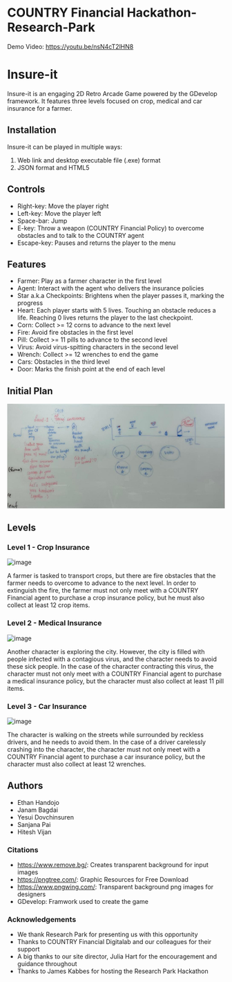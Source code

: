 # COUNTRY Financial Hackathon-Research-Park 
Demo Video: https://youtu.be/nsN4cT2lHN8
# Insure-it

Insure-it is an engaging 2D Retro Arcade Game powered by the GDevelop framework. It features three levels focused on crop, medical and car insurance for a farmer.

## Installation

Insure-it can be played in multiple ways:
1. Web link and desktop executable file (.exe) format
2. JSON format and HTML5

## Controls

- Right-key: Move the player right
- Left-key: Move the player left
- Space-bar: Jump
- E-key: Throw a weapon (COUNTRY Financial Policy) to overcome obstacles and to talk to the COUNTRY agent
- Escape-key: Pauses and returns the player to the menu

## Features

- Farmer: Play as a farmer character in the first level
- Agent: Interact with the agent who delivers the insurance policies
- Star a.k.a Checkpoints: Brightens when the player passes it, marking the progress
- Heart: Each player starts with 5 lives. Touching an obstacle reduces a life. Reaching 0 lives returns the player to the last checkpoint.
- Corn: Collect >= 12 corns to advance to the next level
- Fire: Avoid fire obstacles in the first level
- Pill: Collect >= 11 pills to advance to the second level
- Virus: Avoid virus-spitting characters in the second level
- Wrench: Collect >= 12 wrenches to end the game
- Cars: Obstacles in the third level
- Door: Marks the finish point at the end of each level

## Initial Plan
![White Board](Hackathon_Initial_Plan.jpeg)

## Levels

### Level 1 - Crop Insurance

![image](https://github.com/handojo3/Insure-It/assets/92761906/d1147577-36b8-44c6-b4d3-a19ef259afe5)


A farmer is tasked to transport crops, but there are fire obstacles that the farmer needs to overcome to advance to the next level. In order to extinguish the fire, the farmer must not only meet with a COUNTRY Financial agent to purchase a crop insurance policy, but he must also collect at least 12 crop items. 

### Level 2 - Medical Insurance

![image](https://github.com/handojo3/Insure-It/assets/92761906/9412e15c-688b-427f-9aca-e4cd0a868b79)

Another character is exploring the city. However, the city is filled with people infected with a contagious virus, and the character needs to avoid these sick people. In the case of the character contracting this virus, the character must not only meet with a COUNTRY Financial agent to purchase a medical insurance policy, but the character must also collect at least 11 pill items.

### Level 3 - Car Insurance

![image](https://github.com/handojo3/Insure-It/assets/92761906/39f192ca-89d2-470a-872a-e69dedb1ed23)

The character is walking on the streets while surrounded by reckless drivers, and he needs to avoid them. In the case of a driver carelessly crashing into the character, the character must not only meet with a COUNTRY Financial agent to purchase a car insurance policy, but the character must also collect at least 12 wrenches. 

## Authors

- Ethan Handojo
- Janam Bagdai
- Yesui Dovchinsuren
- Sanjana Pai
- Hitesh Vijan

### Citations

- https://www.remove.bg/: Creates transparent background for input images
- https://pngtree.com/: Graphic Resources for Free Download
- https://www.pngwing.com/: Transparent background png images for designers
- GDevelop: Framwork used to create the game

### Acknowledgements
- We thank Research Park for presenting us with this opportunity
- Thanks to COUNTRY Financial Digitalab and our colleagues for their support
- A big thanks to our site director, Julia Hart for the encouragement and guidance throughout
- Thanks to James Kabbes for hosting the Research Park Hackathon
